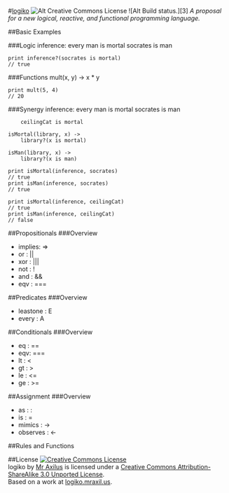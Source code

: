 #[logiko][1] ![Alt Creative Commons License][2] ![Alt Build status.][3]
*A proposal for a new logical, reactive, and functional programming language.*

##Basic Examples

###Logic
    inference:
        every man is mortal
        socrates is man

    print inference?(socrates is mortal)
    // true

###Functions
    mult(x, y) ->
        x * y

    print mult(5, 4)
    // 20


###Synergy
    inference:
        every man is mortal
        socrates is man

        ceilingCat is mortal

    isMortal(library, x) ->
        library?(x is mortal)

    isMan(library, x) ->
        library?(x is man)

    print isMortal(inference, socrates)
    // true
    print isMan(inference, socrates)
    // true

    print isMortal(inference, ceilingCat)
    // true
    print isMan(inference, ceilingCat)
    // false




##Propositionals
###Overview
- implies: =>
- or     : ||
- xor    : |||
- not    : !
- and    : &&
- eqv    : ===

##Predicates
###Overview
- leastone : E
- every    : A

##Conditionals
###Overview
- eq : ==
- eqv: ===
- lt : <
- gt : >
- le : <=
- ge : >=

##Assignment
###Overview
- as       : :
- is       : =
- mimics   : ->
- observes : <-


##Rules and Functions

##License
<a rel="license" href="http://creativecommons.org/licenses/by-sa/3.0/"><img alt="Creative Commons License" style="border-width:0" src="http://i.creativecommons.org/l/by-sa/3.0/80x15.png" /></a><br /><span xmlns:dct="http://purl.org/dc/terms/" property="dct:title">logiko</span> by <a xmlns:cc="http://creativecommons.org/ns#" href="mraxil.us" property="cc:attributionName" rel="cc:attributionURL">Mr Axilus</a> is licensed under a <a rel="license" href="http://creativecommons.org/licenses/by-sa/3.0/">Creative Commons Attribution-ShareAlike 3.0 Unported License</a>.<br />Based on a work at <a xmlns:dct="http://purl.org/dc/terms/" href="logiko.mraxil.us" rel="dct:source">logiko.mraxil.us</a>.

[1]: logiko.mraxil.us "logiko"
[2]: http://i.creativecommons.org/l/by-sa/3.0/80x15.png
